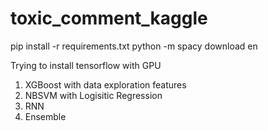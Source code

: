 # toxic_comment_kaggle

pip install -r requirements.txt
python -m spacy download en

Trying to install tensorflow with GPU

1. XGBoost with data exploration features
2. NBSVM with Logisitic Regression
3. RNN
4. Ensemble 
